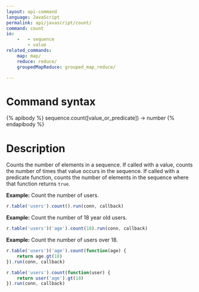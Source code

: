 ```yaml
---
layout: api-command
language: JavaScript
permalink: api/javascript/count/
command: count
io:
    -   - sequence
        - value
related_commands:
    map: map/
    reduce: reduce/
    groupedMapReduce: grouped_map_reduce/

---
```


# Command syntax #

{% apibody %}
sequence.count([value_or_predicate]) &rarr; number
{% endapibody %}

# Description #

Counts the number of elements in a sequence.  If called with a value,
counts the number of times that value occurs in the sequence.  If
called with a predicate function, counts the number of elements in the
sequence where that function returns `true`.


__Example:__ Count the number of users.

```js
r.table('users').count().run(conn, callback)
```

__Example:__ Count the number of 18 year old users.

```js
r.table('users')('age').count(18).run(conn, callback)
```

__Example:__ Count the number of users over 18.

```js
r.table('users')('age').count(function(age) { 
    return age.gt(18)
}).run(conn, callback)
```

```js
r.table('users').count(function(user) {
    return user('age').gt(18)
}).run(conn, callback)
```
